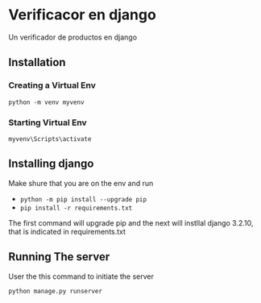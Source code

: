 # Verificacor en django
Un verificador de productos en django



## Installation
### Creating a Virtual Env
```python -m venv myvenv```
### Starting Virtual Env
```myvenv\Scripts\activate```
## Installing django
Make shure that you are on the env and run
- ```python -m pip install --upgrade pip```
- ```pip install -r requirements.txt```

The first command will upgrade pip and the next will instllal django 3.2.10, that is indicated in requirements.txt

## Running The server

User the this command to initiate the server

```python manage.py runserver```
